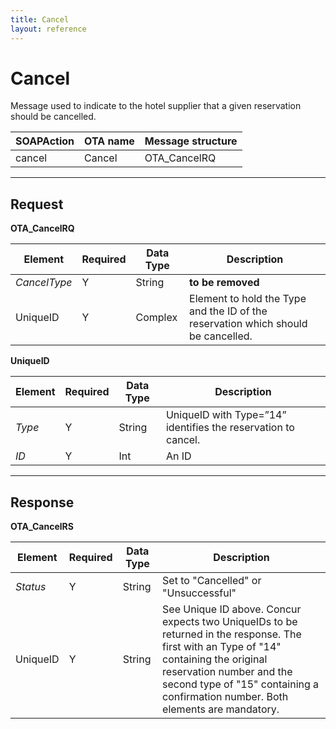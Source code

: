 ```yaml
---
title: Cancel
layout: reference
---
```


# Cancel

Message used to indicate to the hotel supplier that a given reservation should be cancelled.

|  SOAPAction |	OTA name | Message structure | 
|----------|-----------|---------------------|
| cancel | Cancel | OTA_CancelRQ |

---

## Request


**OTA_CancelRQ**

|  Element |	Required | Data Type 	|  Description |
|----------|-----------|---------------------------|-|
| *CancelType* | Y | String	| **to be removed** |
| UniqueID | Y | Complex | Element to hold the Type and the ID of the reservation which should be cancelled. |

**UniqueID**

|  Element |	Required | Data Type 	|  Description |
|----------|-----------|---------------------------|-|
| *Type* | Y | String | UniqueID with Type=”14” identifies the reservation to cancel. |
| *ID* | Y | Int | An ID |


---


## Response

**OTA_CancelRS**

|  Element |	Required | Data Type 	|  Description |
|----------|-----------|---------------------------|-|
| *Status* | Y | String	| Set to "Cancelled" or "Unsuccessful" |
| UniqueID | Y | String	| See Unique ID above. Concur expects two UniqueIDs to be returned in the response.  The first with an Type of "14" containing the original reservation number and the second type of "15" containing a confirmation number.  Both elements are mandatory. |

